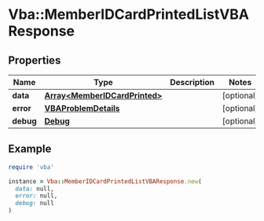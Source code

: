 # Vba::MemberIDCardPrintedListVBAResponse

## Properties

| Name | Type | Description | Notes |
| ---- | ---- | ----------- | ----- |
| **data** | [**Array&lt;MemberIDCardPrinted&gt;**](MemberIDCardPrinted.md) |  | [optional] |
| **error** | [**VBAProblemDetails**](VBAProblemDetails.md) |  | [optional] |
| **debug** | [**Debug**](Debug.md) |  | [optional] |

## Example

```ruby
require 'vba'

instance = Vba::MemberIDCardPrintedListVBAResponse.new(
  data: null,
  error: null,
  debug: null
)
```

